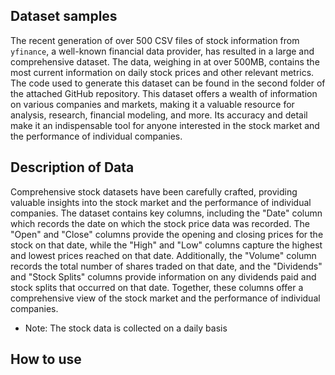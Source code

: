 ## Dataset samples

The recent generation of over 500 CSV files of stock information from `yfinance`, a well-known financial data provider, has resulted in a large and comprehensive dataset. The data, weighing in at over 500MB, contains the most current information on daily stock prices and other relevant metrics. The code used to generate this dataset can be found in the second folder of the attached GitHub repository. This dataset offers a wealth of information on various companies and markets, making it a valuable resource for analysis, research, financial modeling, and more. Its accuracy and detail make it an indispensable tool for anyone interested in the stock market and the performance of individual companies.

## Description of Data
Comprehensive stock datasets have been carefully crafted, providing valuable insights into the stock market and the performance of individual companies. The dataset contains key columns, including the "Date" column which records the date on which the stock price data was recorded. The "Open" and "Close" columns provide the opening and closing prices for the stock on that date, while the "High" and "Low" columns capture the highest and lowest prices reached on that date. Additionally, the "Volume" column records the total number of shares traded on that date, and the "Dividends" and "Stock Splits" columns provide information on any dividends paid and stock splits that occurred on that date. Together, these columns offer a comprehensive view of the stock market and the performance of individual companies.
- Note: The stock data is collected on a daily basis

## How to use
